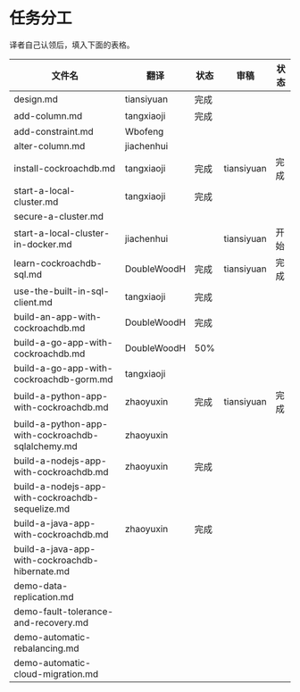 # 任务分工

译者自己认领后，填入下面的表格。

| 文件名                                      | 翻译          | 状态   | 审稿         | 状态   |
| ---------------------------------------- | ----------- | ---- | ---------- | ---- |
| design.md                                | tiansiyuan  | 完成   |            |      |
| add-column.md                            | tangxiaoji  | 完成   |            |      |
| add-constraint.md                        | Wbofeng     |      |            |      |
| alter-column.md                          | jiachenhui  |      |            |      |
| install-cockroachdb.md                   | tangxiaoji  | 完成   | tiansiyuan | 完成   |
| start-a-local-cluster.md                 | tangxiaoji  | 完成   |            |      |
| secure-a-cluster.md                      |             |      |            |      |
| start-a-local-cluster-in-docker.md       | jiachenhui  |      | tiansiyuan | 开始 |
| learn-cockroachdb-sql.md                 | DoubleWoodH | 完成   | tiansiyuan | 完成   |
| use-the-built-in-sql-client.md           | tangxiaoji  | 完成   |            |      |
| build-an-app-with-cockroachdb.md         | DoubleWoodH | 完成   |            |      |
| build-a-go-app-with-cockroachdb.md       | DoubleWoodH | 50%  |            |      |
| build-a-go-app-with-cockroachdb-gorm.md  | tangxiaoji  |      |            |      |
| build-a-python-app-with-cockroachdb.md   | zhaoyuxin   | 完成   | tiansiyuan | 完成 |
| build-a-python-app-with-cockroachdb-sqlalchemy.md | zhaoyuxin   |      |            |      |
| build-a-nodejs-app-with-cockroachdb.md   | zhaoyuxin   | 完成   |            |      |
| build-a-nodejs-app-with-cockroachdb-sequelize.md |             |      |            |      |
| build-a-java-app-with-cockroachdb.md     | zhaoyuxin   | 完成   |            |      |
| build-a-java-app-with-cockroachdb-hibernate.md |             |      |            |      |
| demo-data-replication.md                 |             |      |            |      |
| demo-fault-tolerance-and-recovery.md     |             |      |            |      |
| demo-automatic-rebalancing.md            |             |      |            |      |
| demo-automatic-cloud-migration.md        |             |      |            |      |
